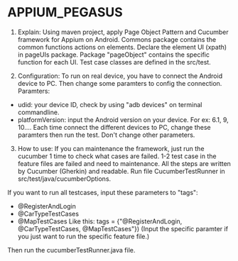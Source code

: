 # APPIUM_PEGASUS

1. Explain: 
Using maven project, apply Page Object Pattern and Cucumber framework for Appium on Android.
Commons package contains the common functions actions on elements. Declare the element UI (xpath) in pageUIs package. 
Package "pageObject" contains the specific function for each UI. Test case classes are defined in the src/test.

2. Configuration:
To run on real device, you have to connect the Android device to PC. Then change some paramters to config the connection.
Paramters:
- udid: your device ID, check by using "adb devices" on terminal commandline.
- platformVersion: input the Android version on your device. For ex: 6.1, 9, 10....
Each time connect the different devices to PC, change these paramters then run the test. Don't change other parameters.

3. How to use:
If you can maintenance the framework, just run the cucumber 1 time to check what cases are failed. 1-2 test case in the feature files are failed
and need to maintenance.
All the steps are written by Cucumber (Gherkin) and readable. 
Run file CucumberTestRunner in src/test/java/cucumberOptions.

If you want to run all testcases, input these parameters to "tags": 
- @RegisterAndLogin
- @CarTypeTestCases
- @MapTestCases
Like this: 
        tags = {"@RegisterAndLogin, @CarTypeTestCases, @MapTestCases"})
(Input the specific paramter if you just want to run the specific feature file.)

Then run the cucumberTestRunner.java file.
